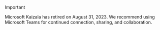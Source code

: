 > [!IMPORTANT]
> Microsoft Kaizala has retired on August 31, 2023. We recommend using Microsoft Teams for continued connection, sharing, and collaboration.
